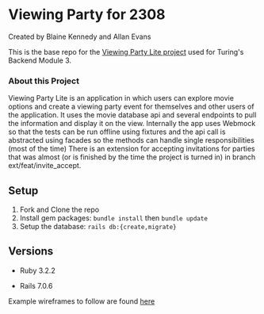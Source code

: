 # Viewing Party for 2308
Created by Blaine Kennedy and Allan Evans

This is the base repo for the [Viewing Party Lite project](https://backend.turing.edu/module3/projects/viewing_party_lite) used for Turing's Backend Module 3.

### About this Project

Viewing Party Lite is an application in which users can explore movie options and create a viewing party event for themselves and other users of the application.  It uses the movie database api and several endpoints to pull the information and display it on the view.
Internally the app uses Webmock so that the tests can be run offline using fixtures and the api call is abstracted using facades so the methods can handle single responsibilities (most of the time)
There is an extension for accepting invitations for parties that was almost (or is finished by the time the project is turned in) in branch ext/feat/invite_accept.

## Setup

1. Fork and Clone the repo
2. Install gem packages: `bundle install` then `bundle update`
3. Setup the database: `rails db:{create,migrate}`


## Versions

- Ruby 3.2.2

- Rails 7.0.6

Example wireframes to follow are found [here](https://backend.turing.edu/module3/projects/viewing_party_lite/wireframes)
